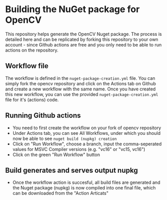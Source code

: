 # Building the NuGet package for OpenCV

This repository helps generate the OpenCV Nuget package. The process is detailed here and can be replicated by forking this repository to your own account - since Github actions are free and you only need to be able to run actions on the repository.

## Workflow file
The workflow is defined in the `nuget-package-creation.yml` file. You can simply fork the opencv repository and click on the Actions tab on Github and create a new workflow with the same name. Once you have created this new workflow, you can use the provided `nuget-package-creation.yml` file for it's (actions) code.

## Running Github actions
- You need to first create the workflow on your fork of opencv repository
- Under Actions tab, you can see All Workflows, under which you should now be able to see `nuget build (nupkg) creation`
- Click on "Run Workflow", choose a branch, input the comma-seperated values for MSVC Compiler versions (e.g. "vc16" or "vc15, vc16")
- Click on the green "Run Workflow" button

## Build generates and serves output nupkg
- Once the workflow action is succesful, all build files are generated and the Nuget package (nupkg) is now compiled into one final file, which can be downloaded from the "Action Articats"